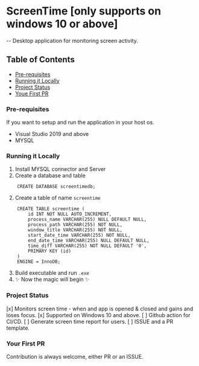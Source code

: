 # ScreenTime [only supports on windows 10 or above]
-- Desktop application for monitoring screen activity.


## Table of Contents
- [Pre-requisites](#prerequisites)
- [Running it Locally](#running-it-locally)
- [Project Status](#project-status)
- [Youe First PR](#your-first-pr)

### Pre-requisites
If you want to setup and run the application in your host os.
- Visual Studio 2019 and above
- MYSQL

### Running it Locally
1. Install MYSQL connector and Server 
1. Create a database and table 
```
    CREATE DATABASE screentimedb;
```
2. Create a table of name `screentime`
```
    CREATE TABLE screentime ( 
        id INT NOT NULL AUTO_INCREMENT,
        process_name VARCHAR(255) NULL DEFAULT NULL,
        process_path VARCHAR(255) NOT NULL,
        window_title VARCHAR(255) NOT NULL,
        start_date_time VARCHAR(255) NOT NULL,
        end_date_time VARCHAR(255) NULL DEFAULT NULL,
        time_diff VARCHAR(255) NOT NULL DEFAULT '0',
        PRIMARY KEY (id)
    ) 
    ENGINE = InnoDB;
```
3. Build executable and run `.exe`
4. ✨ Now the magic will begin ✨

### Project Status
[x] Monitors screen time - when and app is opened & closed and gains and loses focus.
[x] Supported on Windows 10 and above.
[ ] Github action for CI/CD.
[ ] Generate screen time report for users.
[ ] ISSUE and a PR template.

### Your First PR
Contribution is always welcome, either PR or an ISSUE.
